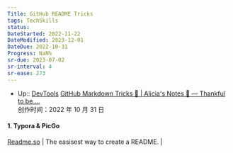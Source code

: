```yaml
---
Title: GitHub README Tricks
tags: TechSkills
status: 
DateStarted: 2022-11-22
DateModified: 2023-12-01
DateDue: 2022-10-31
Progress: NaN%
sr-due: 2023-07-02
sr-interval: 4
sr-ease: 273
---
```

- Up:: [DevTools](DevTools.md)
[GitHub Markdown Tricks 🐙 | Alicia's Notes 🚀 — Thankful to be ...](https://notes.aliciasykes.com/36402/github-markdown-tricks)  
创作时间：2022 年 10 月 31 日

#### 1. Typora & PicGo

[Readme.so](https://readme.so) | The easisest way to create a README. |
